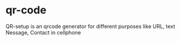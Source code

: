 # qr-code
QR-setup is an qrcode generator for different purposes like URL, text Nessage, Contact in cellphone
